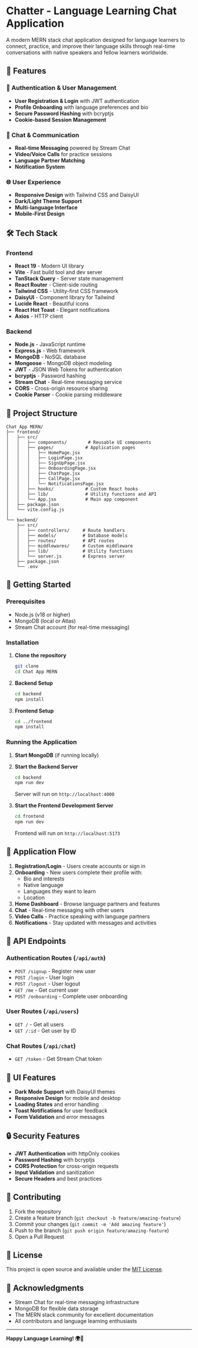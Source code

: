 # Chatter - Language Learning Chat Application

A modern MERN stack chat application designed for language learners to connect, practice, and improve their language skills through real-time conversations with native speakers and fellow learners worldwide.

## 🚀 Features

### 🔐 Authentication & User Management
- **User Registration & Login** with JWT authentication
- **Profile Onboarding** with language preferences and bio
- **Secure Password Hashing** with bcryptjs
- **Cookie-based Session Management**

### 💬 Chat & Communication
- **Real-time Messaging** powered by Stream Chat
- **Video/Voice Calls** for practice sessions
- **Language Partner Matching**
- **Notification System**

### 🌐 User Experience
- **Responsive Design** with Tailwind CSS and DaisyUI
- **Dark/Light Theme Support**
- **Multi-language Interface**
- **Mobile-First Design**

## 🛠️ Tech Stack

### Frontend
- **React 19** - Modern UI library
- **Vite** - Fast build tool and dev server
- **TanStack Query** - Server state management
- **React Router** - Client-side routing
- **Tailwind CSS** - Utility-first CSS framework
- **DaisyUI** - Component library for Tailwind
- **Lucide React** - Beautiful icons
- **React Hot Toast** - Elegant notifications
- **Axios** - HTTP client

### Backend
- **Node.js** - JavaScript runtime
- **Express.js** - Web framework
- **MongoDB** - NoSQL database
- **Mongoose** - MongoDB object modeling
- **JWT** - JSON Web Tokens for authentication
- **bcryptjs** - Password hashing
- **Stream Chat** - Real-time messaging service
- **CORS** - Cross-origin resource sharing
- **Cookie Parser** - Cookie parsing middleware

## 📁 Project Structure

```
Chat App MERN/
├── frontend/
│   ├── src/
│   │   ├── components/        # Reusable UI components
│   │   ├── pages/            # Application pages
│   │   │   ├── HomePage.jsx
│   │   │   ├── LoginPage.jsx
│   │   │   ├── SignUpPage.jsx
│   │   │   ├── OnboardingPage.jsx
│   │   │   ├── ChatPage.jsx
│   │   │   ├── CallPage.jsx
│   │   │   └── NotificationsPage.jsx
│   │   ├── hooks/            # Custom React hooks
│   │   ├── lib/              # Utility functions and API
│   │   └── App.jsx           # Main app component
│   ├── package.json
│   └── vite.config.js
│
└── backend/
    ├── src/
    │   ├── controllers/     # Route handlers
    │   ├── models/          # Database models
    │   ├── routes/          # API routes
    │   ├── middlewares/     # Custom middleware
    │   ├── lib/             # Utility functions
    │   └── server.js        # Express server
    ├── package.json
    └── .env
```

## 🚀 Getting Started

### Prerequisites
- Node.js (v18 or higher)
- MongoDB (local or Atlas)
- Stream Chat account (for real-time messaging)

### Installation

1. **Clone the repository**
   ```bash
   git clone 
   cd Chat App MERN
   ```

2. **Backend Setup**
   ```bash
   cd backend
   npm install
   ```

3. **Frontend Setup**
   ```bash
   cd ../frontend
   npm install
   ```

<!-- Environment variable details intentionally omitted. Configure your backend .env according to your deployment needs. -->

### Running the Application

1. **Start MongoDB** (if running locally)

2. **Start the Backend Server**
   ```bash
   cd backend
   npm run dev
   ```
   Server will run on `http://localhost:4000`

3. **Start the Frontend Development Server**
   ```bash
   cd frontend
   npm run dev
   ```
   Frontend will run on `http://localhost:5173`

## 📱 Application Flow

1. **Registration/Login** - Users create accounts or sign in
2. **Onboarding** - New users complete their profile with:
   - Bio and interests
   - Native language
   - Languages they want to learn
   - Location
3. **Home Dashboard** - Browse language partners and features
4. **Chat** - Real-time messaging with other users
5. **Video Calls** - Practice speaking with language partners
6. **Notifications** - Stay updated with messages and activities

## 🔑 API Endpoints

### Authentication Routes (`/api/auth`)
- `POST /signup` - Register new user
- `POST /login` - User login
- `POST /logout` - User logout
- `GET /me` - Get current user
- `POST /onboarding` - Complete user onboarding

### User Routes (`/api/users`)
- `GET /` - Get all users
- `GET /:id` - Get user by ID

### Chat Routes (`/api/chat`)
- `GET /token` - Get Stream Chat token

## 🎨 UI Features

- **Dark Mode Support** with DaisyUI themes
- **Responsive Design** for mobile and desktop
- **Loading States** and error handling
- **Toast Notifications** for user feedback
- **Form Validation** and error messages

## 🔒 Security Features

- **JWT Authentication** with httpOnly cookies
- **Password Hashing** with bcryptjs
- **CORS Protection** for cross-origin requests
- **Input Validation** and sanitization
- **Secure Headers** and best practices

## 🤝 Contributing

1. Fork the repository
2. Create a feature branch (`git checkout -b feature/amazing-feature`)
3. Commit your changes (`git commit -m 'Add amazing feature'`)
4. Push to the branch (`git push origin feature/amazing-feature`)
5. Open a Pull Request

## 📄 License

This project is open source and available under the [MIT License](LICENSE).

## 🙏 Acknowledgments

- Stream Chat for real-time messaging infrastructure
- MongoDB for flexible data storage
- The MERN stack community for excellent documentation
- All contributors and language learning enthusiasts

---

**Happy Language Learning! 🌍💬**